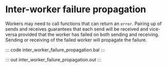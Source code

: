 # Inter-worker failure propagation

Workers may need to call functions that can return an `error`. Pairing up of sends and receives guarantees that each send will be received and vice-versa provided that the worker has failed on both sending and receiving. Sending or receiving of the failed worker will propagate the failure.

::: code inter_worker_failure_propagation.bal :::

::: out inter_worker_failure_propagation.out :::